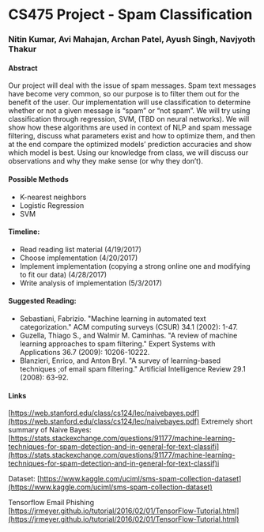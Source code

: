 # CS475 Project - Spam Classification
### Nitin Kumar, Avi Mahajan, Archan Patel, Ayush Singh, Navjyoth Thakur

#### Abstract

Our project will deal with the issue of spam messages. Spam text messages have become very common, so our purpose is to filter them out for the benefit of the user. Our implementation will use classification to determine whether or not a given message is “spam” or “not spam”. We will try using classification through regression, SVM, (TBD on neural networks). We will show how these algorithms are used in context of NLP and spam message filtering, discuss what parameters exist and how to optimize them, and then at the end compare the optimized models’ prediction accuracies and show which model is best. Using our knowledge from class, we will discuss our observations and why they make sense (or why they don’t).

#### Possible Methods

* K-nearest neighbors
* Logistic Regression
* SVM

#### Timeline:

* Read reading list material (4/19/2017)
* Choose implementation (4/20/2017)
* Implement implementation (copying a strong online one and modifying to fit our data) (4/28/2017)
* Write analysis of implementation (5/3/2017)

#### Suggested Reading:

* Sebastiani, Fabrizio. "Machine learning in automated text categorization." ACM computing surveys (CSUR) 34.1 (2002): 1-47.
* Guzella, Thiago S., and Walmir M. Caminhas. "A review of machine learning approaches to spam filtering." Expert Systems with Applications 36.7 (2009): 10206-10222.
* Blanzieri, Enrico, and Anton Bryl. "A survey of learning-based techniques ;of email spam filtering." Artificial Intelligence Review 29.1 (2008): 63-92.

#### Links

[https://web.stanford.edu/class/cs124/lec/naivebayes.pdf](https://web.stanford.edu/class/cs124/lec/naivebayes.pdf) 
Extremely short summary of Naive Bayes: [https://stats.stackexchange.com/questions/91177/machine-learning-techniques-for-spam-detection-and-in-general-for-text-classifi](https://stats.stackexchange.com/questions/91177/machine-learning-techniques-for-spam-detection-and-in-general-for-text-classif)i 

Dataset: 
[https://www.kaggle.com/uciml/sms-spam-collection-dataset](https://www.kaggle.com/uciml/sms-spam-collection-dataset)

Tensorflow Email Phishing
[https://jrmeyer.github.io/tutorial/2016/02/01/TensorFlow-Tutorial.html](https://jrmeyer.github.io/tutorial/2016/02/01/TensorFlow-Tutorial.html)
